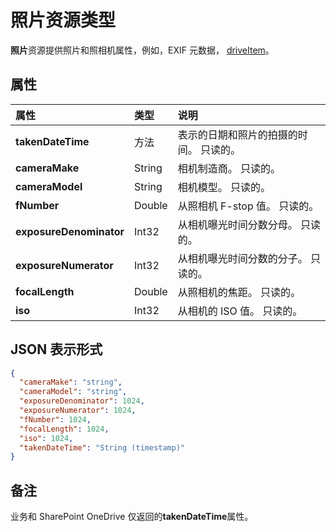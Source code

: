 # <a name="photo-resource-type"></a>照片资源类型

**照片**资源提供照片和照相机属性，例如，EXIF 元数据， [driveItem](driveitem.md)。


## <a name="properties"></a>属性
| 属性                | 类型                      | 说明                                                     |
|:------------------------|:--------------------------|:----------------------------------------------------------------|
| **takenDateTime**       | 方法            | 表示的日期和照片的拍摄的时间。 只读的。               |
| **cameraMake**          | String                    | 相机制造商。 只读的。                                            |
| **cameraModel**         | String                    | 相机模型。 只读的。                                                   |
| **fNumber**             | Double                    | 从照相机 F-stop 值。 只读的。                               |
| **exposureDenominator** | Int32                     | 从相机曝光时间分数分母。 只读的。 |
| **exposureNumerator**   | Int32                     | 从相机曝光时间分数的分子。 只读的。   |
| **focalLength**         | Double                    | 从照相机的焦距。 只读的。                               |
| **iso**                 | Int32                     | 从相机的 ISO 值。 只读的。                                  |

## <a name="json-representation"></a>JSON 表示形式

<!-- {
  "blockType": "resource",
  "optionalProperties": [  ],
  "@odata.type": "microsoft.graph.photo"
}-->
```json
{
  "cameraMake": "string",
  "cameraModel": "string",
  "exposureDenominator": 1024,
  "exposureNumerator": 1024,
  "fNumber": 1024,
  "focalLength": 1024,
  "iso": 1024,
  "takenDateTime": "String (timestamp)"
}
```

## <a name="remarks"></a>备注
业务和 SharePoint OneDrive 仅返回的**takenDateTime**属性。


<!-- uuid: 8fcb5dbc-d5aa-4681-8e31-b001d5168d79
2015-10-25 14:57:30 UTC -->
<!-- {
  "type": "#page.annotation",
  "description": "photo resource",
  "keywords": "",
  "section": "documentation",
  "tocPath": ""
}-->
